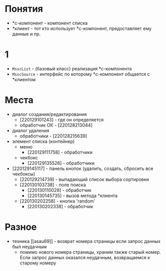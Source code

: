 # Понятия

- *с-компонент - компонент списка
- *клиент - тот кто использует *с-компонент, предоставляет ему данные и пр.

# 1

- `MsscList` - (базовый класс) реализация *с-компонента
- `MsscSource` - интерфейс по которому *с-компонент общается с *клиентом

# Места
* диалог создания/редактирования
    * [220129101243] - где он определяется
    * обработчик ОК - [220128213044]
* диалог удаления
    * обработчики - [220128215639]
* элемент списка (контейнер)
    * меню
        * [220129111758] - обработчики
    * чекбокс
      * [220129135526] - обработчики
* [220129145117] - панель кнопок (удалить, создать, сбросить все чекбоксы)
  * [220129214739] - выпадающий список выбора сортировки
  * [220130103738] - поле поиска
    * [220130110028] - обработчик
    * [220130145735] - вызов метода *клиента
  * [220130202258] - кнопка 'random'
    * [220130202338] - обработчик

# Разное
* техника [[asau69]] - возврат номера страницы если запрос данных был неудачным
  * помимо нового номера страницы, храним также старый номер. Если запрос данных оказался неудачным, возвращаемся к старому номеру
